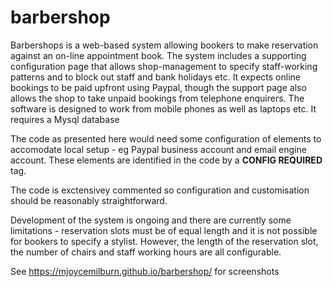 # barbershop

Barbershops is a web-based system allowing bookers to make reservation against an on-line appointment book. The system includes a supporting configuration page that allows shop-management to specify staff-working patterns and to block out staff and bank holidays etc. It expects online bookings to be paid upfront using Paypal, though the support page also allows the shop to take unpaid bookings from telephone enquirers. The software is designed to work from mobile phones as well as laptops etc. It requires a Mysql database

The code as presented here would need some configuration of elements to accomodate local setup - eg Paypal business account and email engine account. These elements are identified in the code by a **CONFIG REQUIRED** tag.

The code is exctensivey commented so configuration and customisation should be reasonably straightforward.

Development of the system is ongoing and there are currently some limitations - reservation slots must be of equal length and it is not possible for bookers to specify a stylist. However, the length of the reservation slot,  the number of chairs and staff working hours are all configurable.

See <a href = "https://mjoycemilburn.github.io/barbershop/">https://mjoycemilburn.github.io/barbershop/ for screenshots</a>
